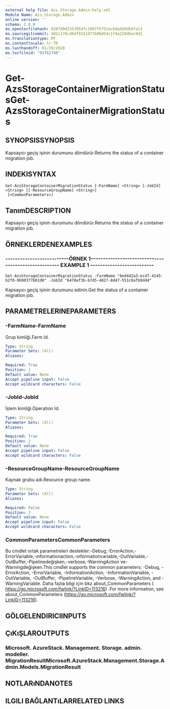 ```yaml
---
external help file: Azs.Storage.Admin-help.xml
Module Name: Azs.Storage.Admin
online version: ''
schema: 2.0.0
ms.openlocfilehash: 0207d9d2353954fc1997f5752ac6dad26dbdfa13
ms.sourcegitcommit: 4d2c178cd6df9151877b08d54c1f4a228dbec9d1
ms.translationtype: MT
ms.contentlocale: tr-TR
ms.lasthandoff: 01/29/2020
ms.locfileid: "93761746"
---
```

# <span data-ttu-id="18bc1-101">Get-AzsStorageContainerMigrationStatus</span><span class="sxs-lookup"><span data-stu-id="18bc1-101">Get-AzsStorageContainerMigrationStatus</span></span>

## <span data-ttu-id="18bc1-102">SYNOPSIS</span><span class="sxs-lookup"><span data-stu-id="18bc1-102">SYNOPSIS</span></span>
<span data-ttu-id="18bc1-103">Kapsayıcı geçiş işinin durumunu döndürür.</span><span class="sxs-lookup"><span data-stu-id="18bc1-103">Returns the status of a container migration job.</span></span>

## <span data-ttu-id="18bc1-104">INDEKI</span><span class="sxs-lookup"><span data-stu-id="18bc1-104">SYNTAX</span></span>

```
Get-AzsStorageContainerMigrationStatus [-FarmName] <String> [-JobId] <String> [[-ResourceGroupName] <String>]
 [<CommonParameters>]
```

## <span data-ttu-id="18bc1-105">Tanım</span><span class="sxs-lookup"><span data-stu-id="18bc1-105">DESCRIPTION</span></span>
<span data-ttu-id="18bc1-106">Kapsayıcı geçiş işinin durumunu döndürür.</span><span class="sxs-lookup"><span data-stu-id="18bc1-106">Returns the status of a container migration job.</span></span>

## <span data-ttu-id="18bc1-107">ÖRNEKLERDEN</span><span class="sxs-lookup"><span data-stu-id="18bc1-107">EXAMPLES</span></span>

### <span data-ttu-id="18bc1-108">--------------------------ÖRNEK 1--------------------------</span><span class="sxs-lookup"><span data-stu-id="18bc1-108">-------------------------- EXAMPLE 1 --------------------------</span></span>
```
Get-AzsStorageContainerMigrationStatus -FarmName "6ed442a3-ec47-4145-b2f0-9b90377b01d0" -JobId "6478ef3b-b7d5-4827-8d47-551c6afb9dd4"
```

<span data-ttu-id="18bc1-109">Kapsayıcı geçiş işinin durumunu edinin.</span><span class="sxs-lookup"><span data-stu-id="18bc1-109">Get the status of a container migration job.</span></span>

## <span data-ttu-id="18bc1-110">PARAMETRELERINE</span><span class="sxs-lookup"><span data-stu-id="18bc1-110">PARAMETERS</span></span>

### <span data-ttu-id="18bc1-111">-FarmName</span><span class="sxs-lookup"><span data-stu-id="18bc1-111">-FarmName</span></span>
<span data-ttu-id="18bc1-112">Grup kimliği.</span><span class="sxs-lookup"><span data-stu-id="18bc1-112">Farm Id.</span></span>

```yaml
Type: String
Parameter Sets: (All)
Aliases: 

Required: True
Position: 1
Default value: None
Accept pipeline input: False
Accept wildcard characters: False
```

### <span data-ttu-id="18bc1-113">-JobId</span><span class="sxs-lookup"><span data-stu-id="18bc1-113">-JobId</span></span>
<span data-ttu-id="18bc1-114">İşlem kimliği.</span><span class="sxs-lookup"><span data-stu-id="18bc1-114">Operation Id.</span></span>

```yaml
Type: String
Parameter Sets: (All)
Aliases: 

Required: True
Position: 2
Default value: None
Accept pipeline input: False
Accept wildcard characters: False
```

### <span data-ttu-id="18bc1-115">-ResourceGroupName</span><span class="sxs-lookup"><span data-stu-id="18bc1-115">-ResourceGroupName</span></span>
<span data-ttu-id="18bc1-116">Kaynak grubu adı.</span><span class="sxs-lookup"><span data-stu-id="18bc1-116">Resource group name.</span></span>

```yaml
Type: String
Parameter Sets: (All)
Aliases: 

Required: False
Position: 3
Default value: None
Accept pipeline input: False
Accept wildcard characters: False
```

### <span data-ttu-id="18bc1-117">CommonParameters</span><span class="sxs-lookup"><span data-stu-id="18bc1-117">CommonParameters</span></span>
<span data-ttu-id="18bc1-118">Bu cmdlet ortak parametreleri destekler:-Debug,-ErrorAction,-ErrorVariable,-ınformationaction,-ınformationvariable,-OutVariable,-OutBuffer,-Pipelinedeğişken,-verbose,-WarningAction ve-Warningdeğişken.</span><span class="sxs-lookup"><span data-stu-id="18bc1-118">This cmdlet supports the common parameters: -Debug, -ErrorAction, -ErrorVariable, -InformationAction, -InformationVariable, -OutVariable, -OutBuffer, -PipelineVariable, -Verbose, -WarningAction, and -WarningVariable.</span></span> <span data-ttu-id="18bc1-119">Daha fazla bilgi için bkz about_CommonParameters ( https://go.microsoft.com/fwlink/?LinkID=113216) .</span><span class="sxs-lookup"><span data-stu-id="18bc1-119">For more information, see about_CommonParameters (https://go.microsoft.com/fwlink/?LinkID=113216).</span></span>

## <span data-ttu-id="18bc1-120">GÖLGELENDIRICI</span><span class="sxs-lookup"><span data-stu-id="18bc1-120">INPUTS</span></span>

## <span data-ttu-id="18bc1-121">ÇıKıŞLAR</span><span class="sxs-lookup"><span data-stu-id="18bc1-121">OUTPUTS</span></span>

### <span data-ttu-id="18bc1-122">Microsoft. AzureStack. Management. Storage. admin. modeller. MigrationResult</span><span class="sxs-lookup"><span data-stu-id="18bc1-122">Microsoft.AzureStack.Management.Storage.Admin.Models.MigrationResult</span></span>

## <span data-ttu-id="18bc1-123">NOTLARıNDA</span><span class="sxs-lookup"><span data-stu-id="18bc1-123">NOTES</span></span>

## <span data-ttu-id="18bc1-124">ILGILI BAĞLANTıLAR</span><span class="sxs-lookup"><span data-stu-id="18bc1-124">RELATED LINKS</span></span>

